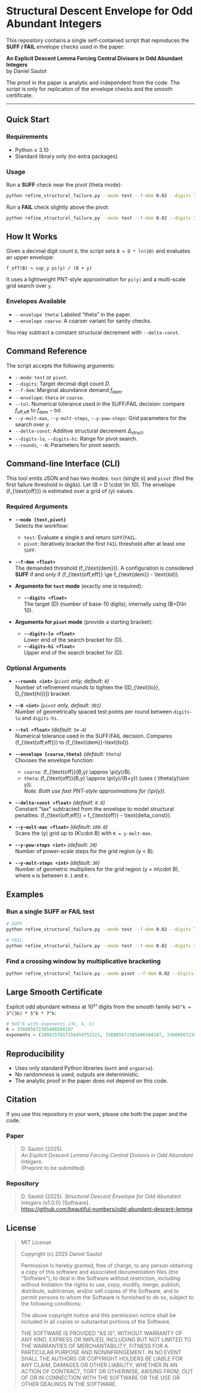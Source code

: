 # Structural Descent Envelope for Odd Abundant Integers

This repository contains a single self-contained script that reproduces the **SUFF / FAIL** envelope checks used in the paper:

**An Explicit Descent Lemma Forcing Central Divisors in Odd Abundant Integers**  
by Daniel Sautot

The proof in the paper is analytic and independent from the code. The script is only for replication of the envelope checks and the smooth certificate.

---

## Quick Start

### Requirements
- Python ≥ 3.10
- Standard library only (no extra packages)

### Usage
Run a **SUFF** check near the pivot (theta mode):
```bash
python refine_structural_failure.py --mode test --f-dem 0.02 --digits 7.4615559913203105792e19 --tol 2e-4 --envelope theta --y-mult-max 100 --y-mult-steps 60
```

Run a **FAIL** check slightly above the pivot:
```bash
python refine_structural_failure.py --mode test --f-dem 0.02 --digits 7.5369252437578907648e19 --tol 2e-4 --envelope theta --y-mult-max 100 --y-mult-steps 60
```

## How It Works

Given a decimal digit count `D`, the script sets `B = D * ln(10)` and evaluates an upper envelope:

`f_off(B) ≈ sup_y pi(y) / (B + y)`

It uses a lightweight PNT-style approximation for `pi(y)` and a multi-scale grid search over `y`.

### Envelopes Available
*   `--envelope theta`: Labeled “theta” in the paper.
*   `--envelope coarse`: A coarser variant for sanity checks.

You may subtract a constant structural decrement with `--delta-const`. 

## Command Reference

The script accepts the following arguments:

*   `--mode`: `test` or `pivot`.
*   `--digits`: Target decimal digit count $D$.
*   `--f-dem`: Marginal abundance demand $f_{\mathrm{dem}}$.
*   `--envelope`: `theta` or `coarse`.
*   `--tol`: Numerical tolerance used in the SUFF/FAIL decision: compare $f_{\text{off,eff}}$ to $f_{\text{dem}}-\text{tol}$.
*   `--y-mult-max`, `--y-mult-steps`, `--y-pow-steps`: Grid parameters for the search over $y$.
*   `--delta-const`: Additive structural decrement $\Delta_{\mathrm{struct}}$.
*   `--digits-lo`, `--digits-hi`: Range for pivot search.
*   `--rounds`, `--N`: Parameters for pivot search.

## Command-line Interface (CLI)

This tool emits JSON and has two modes: `test` (single `D`) and `pivot` (find the first failure threshold in digits). Let \(B = D \cdot \ln 10\). The envelope \(f_{\text{off}}\) is estimated over a grid of \(y\) values.

### Required Arguments

- **`--mode {test,pivot}`**  
  Selects the workflow:
  - `test`: Evaluate a single `D` and return `SUFF`/`FAIL`.
  - `pivot`: Iteratively bracket the first `FAIL` threshold after at least one `SUFF`.

- **`--f-dem <float>`**  
  The demanded threshold \(f_{\text{dem}}\). A configuration is considered **SUFF** if and only if \(f_{\text{off,eff}} \ge f_{\text{dem}} - \text{tol}\).

- **Arguments for `test` mode** (exactly one is required):
  - **`--digits <float>`**  
    The target \(D\) (number of base-10 digits), internally using \(B=D\ln 10\).

- **Arguments for `pivot` mode** (provide a starting bracket):
  - **`--digits-lo <float>`**  
    Lower end of the search bracket for \(D\).
  - **`--digits-hi <float>`**  
    Upper end of the search bracket for \(D\).

### Optional Arguments

- **`--rounds <int>`** *(`pivot` only, default: `8`)*  
  Number of refinement rounds to tighten the \([D_{\text{lo}}, D_{\text{hi}}]\) bracket.

- **`--N <int>`** *(`pivot` only, default: `301`)*  
  Number of geometrically spaced test points per round between `digits-lo` and `digits-hi`.

- **`--tol <float>`** *(default: `5e-4`)*  
  Numerical tolerance used in the SUFF/FAIL decision. Compares \(f_{\text{off,eff}}\) to \(f_{\text{dem}}-\text{tol}\).

- **`--envelope {coarse,theta}`** *(default: `theta`)*  
  Chooses the envelope function:
  - `coarse`: \(f_{\text{off}}(B,y) \approx \pi(y)/B\).
  - `theta`:  \(f_{\text{off}}(B,y) \approx \pi(y)/(B+y)\) (uses \( \theta(y)\sim y\)).  
  *Note: Both use fast PNT-style approximations for \(\pi(y)\).*

- **`--delta-const <float>`** *(default: `0.0`)*  
  Constant "tax" subtracted from the envelope to model structural penalties: \(f_{\text{off,eff}} = f_{\text{off}} - \text{delta\_const}\).

- **`--y-mult-max <float>`** *(default: `100.0`)*  
  Scans the \(y\) grid up to \(K\cdot B\) with `K = y-mult-max`.

- **`--y-pow-steps <int>`** *(default: `20`)*  
  Number of power-scale steps for the grid region \(y < B\).

- **`--y-mult-steps <int>`** *(default: `30`)*  
  Number of geometric multipliers for the grid region \(y = m\cdot B\), where `m` is between `0.1` and `K`.

## Examples

### Run a single SUFF or FAIL test
```bash
# SUFF
python refine_structural_failure.py --mode test --f-dem 0.02 --digits 7.4615559913203105792e19 --tol 2e-4 --envelope theta --y-mult-max 100 --y-mult-steps 60

# FAIL
python refine_structural_failure.py --mode test --f-dem 0.02 --digits 7.5369252437578907648e19 --tol 2e-4 --envelope theta --y-mult-max 100 --y-mult-steps 60
```

### Find a crossing window by multiplicative bracketing
```bash
python refine_structural_failure.py --mode pivot --f-dem 0.02 --digits-lo 3e19 --digits-hi 3e20 --rounds 12 --N 801 --tol 2e-4 --envelope theta --y-mult-max 100 --y-mult-steps 60
```

## Large Smooth Certificate

Explicit odd abundant witness at 10²¹ digits from the smooth family `945^k = 3^(3k) * 5^k * 7^k`:

```python
# 945^k with exponents (3k, k, k)
k = 336085672385486584107
exponents = (1008257017156459752321, 336085672385486584107, 336085672385486584107)
```    
## Reproducibility

*   Uses only standard Python libraries (`math` and `argparse`).
*   No randomness is used; outputs are deterministic.
*   The analytic proof in the paper does not depend on this code.

## Citation

If you use this repository in your work, please cite both the paper and the code.

### Paper
> D. Sautot (2025).  
> *An Explicit Descent Lemma Forcing Central Divisors in Odd Abundant Integers*.  
> (Preprint to be submitted)

### Repository
> D. Sautot (2025). *Structural Descent Envelope for Odd Abundant Integers* (v1.0.0) [Software].  
> https://github.com/beautiful-numbers/odd-abundant-descent-lemma

## License

> MIT License
>
> Copyright (c) 2025 Daniel Sautot
>
> Permission is hereby granted, free of charge, to any person obtaining a copy
> of this software and associated documentation files (the "Software"), to deal
> in the Software without restriction, including without limitation the rights
> to use, copy, modify, merge, publish, distribute, sublicense, and/or sell
> copies of the Software, and to permit persons to whom the Software is
> furnished to do so, subject to the following conditions:
>
> The above copyright notice and this permission notice shall be included
> in all copies or substantial portions of the Software.
>
> THE SOFTWARE IS PROVIDED "AS IS", WITHOUT WARRANTY OF ANY KIND,
> EXPRESS OR IMPLIED, INCLUDING BUT NOT LIMITED TO THE WARRANTIES OF
> MERCHANTABILITY, FITNESS FOR A PARTICULAR PURPOSE AND NONINFRINGEMENT.
> IN NO EVENT SHALL THE AUTHORS OR COPYRIGHT HOLDERS BE LIABLE FOR ANY CLAIM,
> DAMAGES OR OTHER LIABILITY, WHETHER IN AN ACTION OF CONTRACT, TORT OR OTHERWISE,
> ARISING FROM, OUT OF OR IN CONNECTION WITH THE SOFTWARE OR THE USE OR
> OTHER DEALINGS IN THE SOFTWARE.
